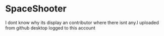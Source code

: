 # SpaceShooter

I dont know why its display an contributor where there isnt any.I uploaded from github desktop logged to this account

